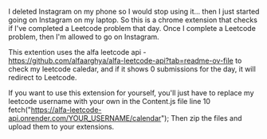 I deleted Instagram on my phone so I would stop using it... then I just started going on Instagram on my laptop. 
So this is a chrome extension that checks if I've completed a Leetcode problem that day. 
Once I complete a Leetcode problem, then I'm allowed to go on Instagram. 

This extention uses the alfa leetcode api - https://github.com/alfaarghya/alfa-leetcode-api?tab=readme-ov-file 
to check my leetcode caledar, and if it shows 0 submissions for the day, it will redirect to Leetcode.

If you want to use this extension for yourself, you'll just have to replace my leetcode username with your own in the Content.js file line 10
fetch("https://alfa-leetcode-api.onrender.com/YOUR_USERNAME/calendar");
Then zip the files and upload them to your extensions. 
